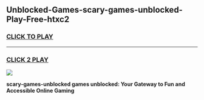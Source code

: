 
## Unblocked-Games-scary-games-unblocked-Play-Free-htxc2
<h3>
<a href="https://premium76.site?title=scary-games-unblocked&ref=20A">CLICK TO PLAY</a></h3>
<hr>

<h3>
<a href="https://premium76.site?title=scary-games-unblocked&ref=20A">CLICK 2 PLAY</a>
  
</h3>

<a href="https://premium76.site?title=scary-games-unblocked&ref=20A"><img src="https://clearcache.store/games.png"></a>


**scary-games-unblocked games unblocked: Your Gateway to Fun and Accessible Online Gaming**
